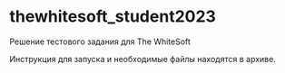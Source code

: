 # thewhitesoft_student2023
Решение тестового задания для The WhiteSoft

Инструкция для запуска и необходимые файлы находятся в архиве.
